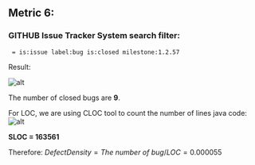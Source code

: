 ## Metric 6:

### GITHUB Issue Tracker System search filter:
` = is:issue label:bug is:closed milestone:1.2.57`

Result:

![alt](https://i.imgur.com/ODaGbi3.png)

The number of closed bugs are **9**.

For LOC, we are using CLOC tool to count the number of lines java code:
![alt](https://i.imgur.com/oTyuH8Z.png)

**SLOC = 163561**

Therefore:
$Defect Density = The\ number\ of \ bug / LOC = 0.000055$
